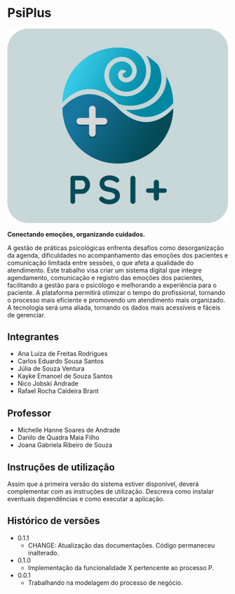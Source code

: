 # PsiPlus

![Logo](docs/images/logo.png)

**Conectando emoções, organizando cuidados.**

A gestão de práticas psicológicas enfrenta desafios como desorganização da agenda, dificuldades no acompanhamento das emoções dos pacientes e comunicação limitada entre sessões, o que afeta a qualidade do atendimento. Este trabalho visa criar um sistema digital que integre agendamento, comunicação e registro das emoções dos pacientes, facilitando a gestão para o psicólogo e melhorando a experiência para o paciente. A plataforma permitirá otimizar o tempo do profissional, tornando o processo mais eficiente e promovendo um atendimento mais organizado. A tecnologia será uma aliada, tornando os dados mais acessíveis e fáceis de gerenciar.

## Integrantes

* Ana Luiza de Freitas Rodrigues
* Carlos Eduardo Sousa Santos
* Júlia de Souza Ventura
* Kayke Emanoel de Souza Santos
* Nico Jobski Andrade
* Rafael Rocha Caldeira Brant

## Professor

* Michelle Hanne Soares de Andrade
* Danilo de Quadra Maia Filho
* Joana Gabriela Ribeiro de Souza

## Instruções de utilização

Assim que a primeira versão do sistema estiver disponível, deverá complementar com as instruções de utilização. Descreva como instalar eventuais dependências e como executar a aplicação.

## Histórico de versões

* 0.1.1
    * CHANGE: Atualização das documentações. Código permaneceu inalterado.
* 0.1.0
    * Implementação da funcionalidade X pertencente ao processo P.
* 0.0.1
    * Trabalhando na modelagem do processo de negócio.

